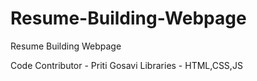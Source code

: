 # Resume-Building-Webpage
Resume Building Webpage

Code Contributor - Priti Gosavi
Libraries - HTML,CSS,JS
